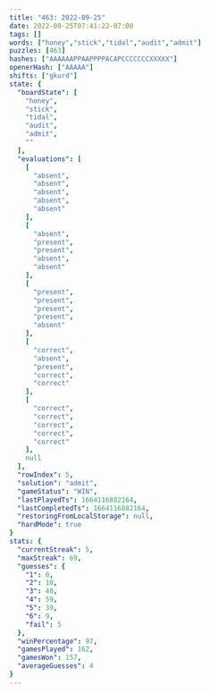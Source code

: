```yaml
---
title: "463: 2022-09-25"
date: 2022-09-25T07:41:22-07:00
tags: []
words: ["honey","stick","tidal","audit","admit"]
puzzles: [463]
hashes: ["AAAAAAPPAAPPPPACAPCCCCCCCXXXXX"]
openerHash: ["AAAAA"]
shifts: ["gkurd"]
state: {
  "boardState": [
    "honey",
    "stick",
    "tidal",
    "audit",
    "admit",
    ""
  ],
  "evaluations": [
    [
      "absent",
      "absent",
      "absent",
      "absent",
      "absent"
    ],
    [
      "absent",
      "present",
      "present",
      "absent",
      "absent"
    ],
    [
      "present",
      "present",
      "present",
      "present",
      "absent"
    ],
    [
      "correct",
      "absent",
      "present",
      "correct",
      "correct"
    ],
    [
      "correct",
      "correct",
      "correct",
      "correct",
      "correct"
    ],
    null
  ],
  "rowIndex": 5,
  "solution": "admit",
  "gameStatus": "WIN",
  "lastPlayedTs": 1664116882164,
  "lastCompletedTs": 1664116882164,
  "restoringFromLocalStorage": null,
  "hardMode": true
}
stats: {
  "currentStreak": 5,
  "maxStreak": 69,
  "guesses": {
    "1": 0,
    "2": 10,
    "3": 40,
    "4": 59,
    "5": 39,
    "6": 9,
    "fail": 5
  },
  "winPercentage": 97,
  "gamesPlayed": 162,
  "gamesWon": 157,
  "averageGuesses": 4
}
---
```


<!-- more -->
